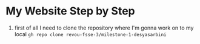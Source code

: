 # My Website Step by Step
1. first of all I need to clone the repository where I'm gonna work on to my local
`gh repo clone revou-fsse-3/milestone-1-desyasarbini`
